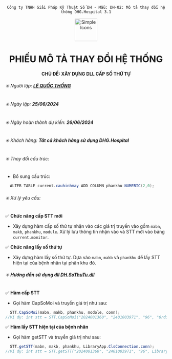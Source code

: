 
<div align="center">

`Công ty TNHH Giải Pháp Kỹ Thuật Số DH - Mẫu: DH-02: Mô tả thay đổi hệ thống DHG.Hospital 3.1`

</div>

<div align="center">
  <img src="https://raw.githubusercontent.com/dh-hos/dhg.hospitalprinter/main/Deploy_Tools/Logo.ico" alt="Simple Icons" width=70>
  <h1>PHIẾU MÔ TẢ THAY ĐỔI HỆ THỐNG</h1>  
</div>
<div align="center">

#### CHỦ ĐỀ: XÂY DỰNG DLL CẤP SỐ THỨ TỰ

</div>

###### :eight_spoked_asterisk: Người lập: [**LÊ QUỐC THỐNG**](https://github.com/lequocthong29)


###### :eight_spoked_asterisk: Ngày lập: **25/06/2024**

###### :eight_spoked_asterisk: Ngày hoàn thành dự kiến: **26/06/2024**

###### :eight_spoked_asterisk: Khách hàng: **Tất cả khách hàng sử dụng DHG.Hospital**

###### :eight_spoked_asterisk: Thay đổi cấu trúc:
- Bổ sung cấu trúc:
```csharp
  ALTER TABLE current.cauhinhmay ADD COLUMN phankhu NUMERIC(2,0);
```
###### :eight_spoked_asterisk: Xử lý yêu cầu:

:white_check_mark: **Chức năng cấp STT mới**
 - Xây dựng hàm cấp số thứ tự nhận vào các giá trị truyền vào gồm `mabn`, `makb`, `phankhu`, `module`. Xử lý lưu thông tin nhận vào và STT mới vào bảng `current.monitor`.
   
:white_check_mark: **Chức năng lấy số thứ tự** 
- Xây dựng hàm lấy số thứ tự. Dựa vào `mabn`, `makb` và `phankhu` để lấy STT hiện tại của bệnh nhân tại phân khu đó.

###### :eight_spoked_asterisk: **Hướng dẫn sử dụng dll [**DH.SoThuTu.dll**]()**
:white_check_mark: **Hàm cấp STT** 
- Gọi hàm CapSoMoi và truyền giá trị như sau:
```csharp
  STT.CapSoMoi(mabn, makb, phankhu, modole, conn);
//Ví dụ: int stt = STT.CapSoMoi("2024001360", "2401003971", "96", "Ordinal", LibraryApp.ClsConnection.conn);
```

:white_check_mark: **Hàm lấy STT hiện tại của bệnh nhân** 
- Gọi hàm getSTT và truyền giá trị như sau:
```csharp
  STT.getSTT(mabn, makb, phankhu, LibraryApp.ClsConnection.conn);
//Ví dụ: int stt = STT.getSTT("2024001360", "2401003971", "96", LibraryApp.ClsConnection.conn);
```

